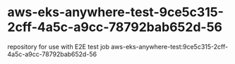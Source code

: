 # aws-eks-anywhere-test-9ce5c315-2cff-4a5c-a9cc-78792bab652d-56
repository for use with E2E test job aws-eks-anywhere-test:9ce5c315-2cff-4a5c-a9cc-78792bab652d-56
